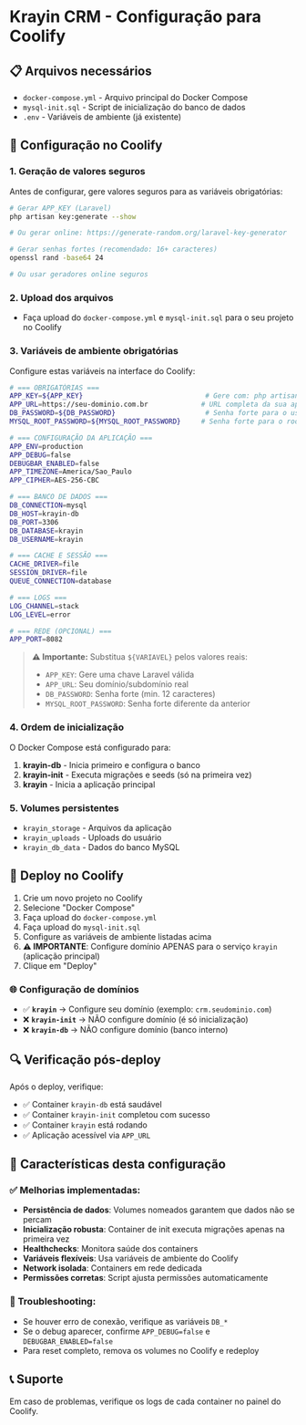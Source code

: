 # Krayin CRM - Configuração para Coolify

## 📋 Arquivos necessários

- `docker-compose.yml` - Arquivo principal do Docker Compose
- `mysql-init.sql` - Script de inicialização do banco de dados
- `.env` - Variáveis de ambiente (já existente)

## 🔧 Configuração no Coolify

### 1. Geração de valores seguros
Antes de configurar, gere valores seguros para as variáveis obrigatórias:

```bash
# Gerar APP_KEY (Laravel)
php artisan key:generate --show

# Ou gerar online: https://generate-random.org/laravel-key-generator

# Gerar senhas fortes (recomendado: 16+ caracteres)
openssl rand -base64 24

# Ou usar geradores online seguros
```

### 2. Upload dos arquivos
- Faça upload do `docker-compose.yml` e `mysql-init.sql` para o seu projeto no Coolify

### 3. Variáveis de ambiente obrigatórias
Configure estas variáveis na interface do Coolify:

```bash
# === OBRIGATÓRIAS ===
APP_KEY=${APP_KEY}                              # Gere com: php artisan key:generate --show
APP_URL=https://seu-dominio.com.br             # URL completa da sua aplicação
DB_PASSWORD=${DB_PASSWORD}                      # Senha forte para o usuário krayin
MYSQL_ROOT_PASSWORD=${MYSQL_ROOT_PASSWORD}     # Senha forte para o root do MySQL

# === CONFIGURAÇÃO DA APLICAÇÃO ===
APP_ENV=production
APP_DEBUG=false
DEBUGBAR_ENABLED=false
APP_TIMEZONE=America/Sao_Paulo
APP_CIPHER=AES-256-CBC

# === BANCO DE DADOS ===
DB_CONNECTION=mysql
DB_HOST=krayin-db
DB_PORT=3306
DB_DATABASE=krayin
DB_USERNAME=krayin

# === CACHE E SESSÃO ===
CACHE_DRIVER=file
SESSION_DRIVER=file
QUEUE_CONNECTION=database

# === LOGS ===
LOG_CHANNEL=stack
LOG_LEVEL=error

# === REDE (OPCIONAL) ===
APP_PORT=8082
```

> **⚠️ Importante:** Substitua `${VARIAVEL}` pelos valores reais:
> - `APP_KEY`: Gere uma chave Laravel válida
> - `APP_URL`: Seu domínio/subdomínio real
> - `DB_PASSWORD`: Senha forte (min. 12 caracteres)
> - `MYSQL_ROOT_PASSWORD`: Senha forte diferente da anterior

### 4. Ordem de inicialização
O Docker Compose está configurado para:
1. **krayin-db** - Inicia primeiro e configura o banco
2. **krayin-init** - Executa migrações e seeds (só na primeira vez)
3. **krayin** - Inicia a aplicação principal

### 5. Volumes persistentes
- `krayin_storage` - Arquivos da aplicação
- `krayin_uploads` - Uploads do usuário
- `krayin_db_data` - Dados do banco MySQL

## 🚀 Deploy no Coolify

1. Crie um novo projeto no Coolify
2. Selecione "Docker Compose"
3. Faça upload do `docker-compose.yml`
4. Faça upload do `mysql-init.sql`
5. Configure as variáveis de ambiente listadas acima
6. **⚠️ IMPORTANTE**: Configure domínio APENAS para o serviço `krayin` (aplicação principal)
7. Clique em "Deploy"

### 🌐 Configuração de domínios
- ✅ **`krayin`** → Configure seu domínio (exemplo: `crm.seudominio.com`)
- ❌ **`krayin-init`** → NÃO configure domínio (é só inicialização)
- ❌ **`krayin-db`** → NÃO configure domínio (banco interno)

## 🔍 Verificação pós-deploy

Após o deploy, verifique:
- ✅ Container `krayin-db` está saudável
- ✅ Container `krayin-init` completou com sucesso
- ✅ Container `krayin` está rodando
- ✅ Aplicação acessível via `APP_URL`

## 📝 Características desta configuração

### ✅ Melhorias implementadas:
- **Persistência de dados**: Volumes nomeados garantem que dados não se percam
- **Inicialização robusta**: Container de init executa migrações apenas na primeira vez
- **Healthchecks**: Monitora saúde dos containers
- **Variáveis flexíveis**: Usa variáveis de ambiente do Coolify
- **Network isolada**: Containers em rede dedicada
- **Permissões corretas**: Script ajusta permissões automaticamente

### 🔧 Troubleshooting:
- Se houver erro de conexão, verifique as variáveis `DB_*`
- Se o debug aparecer, confirme `APP_DEBUG=false` e `DEBUGBAR_ENABLED=false`
- Para reset completo, remova os volumes no Coolify e redeploy

## 📞 Suporte
Em caso de problemas, verifique os logs de cada container no painel do Coolify.

